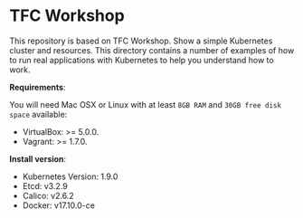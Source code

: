 # TFC Workshop
This repository is based on TFC Workshop. Show a simple Kubernetes cluster and resources. This directory contains a number of examples of how to run real applications with Kubernetes to help you understand how to work.

**Requirements**:

You will need Mac OSX or Linux with at least `8GB RAM` and `30GB free disk space` available:
* VirtualBox: >= 5.0.0.
* Vagrant: >= 1.7.0.

**Install version**:
* Kubernetes Version: 1.9.0
* Etcd: v3.2.9
* Calico: v2.6.2
* Docker: v17.10.0-ce
